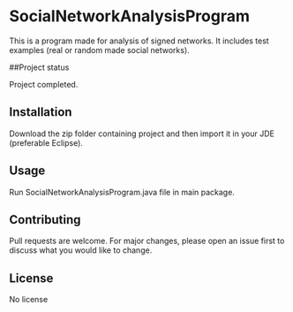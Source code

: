 # SocialNetworkAnalysisProgram

This is a program made for analysis of signed networks. 
It includes test examples (real or random made social networks).

##Project status

Project completed.

## Installation

Download the zip folder containing project and then import it in your JDE (preferable Eclipse).
 
## Usage

Run SocialNetworkAnalysisProgram.java file in main package.

## Contributing

Pull requests are welcome. For major changes, please open an issue first to discuss what you would like to change.

## License

No license
